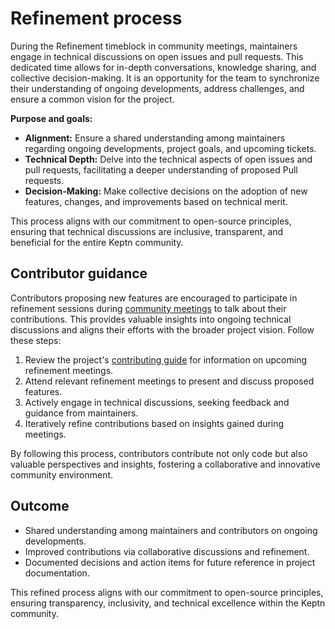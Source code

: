 # Refinement process

During the Refinement timeblock in community meetings, maintainers engage in technical
discussions on open issues and pull requests.
This dedicated time allows for in-depth conversations, knowledge sharing,
and collective decision-making.
It is an opportunity for the team to synchronize their understanding of
ongoing developments, address challenges, and ensure a common vision for the project.

**Purpose and goals:**

- **Alignment:** Ensure a shared understanding among maintainers regarding ongoing
developments, project goals, and upcoming tickets.
- **Technical Depth:** Delve into the technical aspects of open issues and pull
requests, facilitating a deeper understanding of proposed Pull requests.
- **Decision-Making:** Make collective decisions on the adoption of new features,
changes, and improvements based on technical merit.

This process aligns with our commitment to open-source principles, ensuring that
technical discussions are inclusive, transparent, and beneficial for the
entire Keptn community.

## Contributor guidance

Contributors proposing new features are encouraged to participate in
refinement sessions during [community meetings](https://community.cncf.io/keptn-community/) to talk
about their contributions.
This provides valuable insights into ongoing technical discussions and
aligns their efforts with the broader project vision.
Follow these steps:

1. Review the project's [contributing guide](../index.md)
for information on upcoming refinement meetings.
1. Attend relevant refinement meetings to present and discuss proposed features.
1. Actively engage in technical discussions, seeking feedback and guidance from
maintainers.
1. Iteratively refine contributions based on insights gained during meetings.

By following this process, contributors contribute not only code but also valuable
perspectives and insights, fostering a collaborative and innovative
community environment.

## Outcome

- Shared understanding among maintainers and contributors on ongoing developments.
- Improved contributions via collaborative discussions and refinement.
- Documented decisions and action items for future reference in project documentation.

This refined process aligns with our commitment to open-source principles, ensuring
transparency, inclusivity, and technical excellence within the Keptn community.
